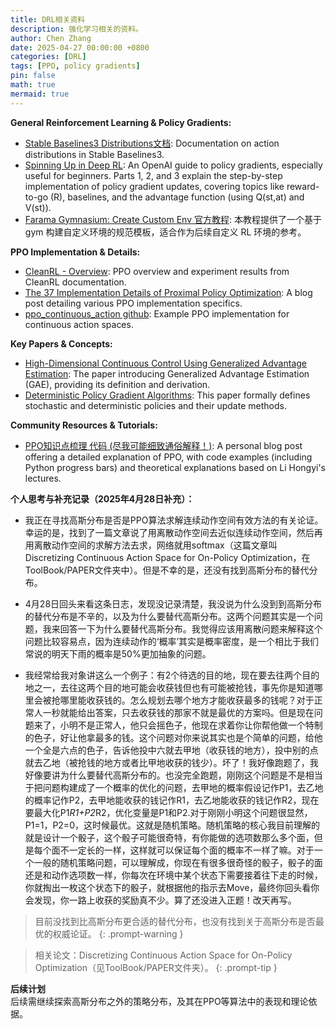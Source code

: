 ```yaml
---
title: DRL相关资料
description: 强化学习相关的资料。
author: Chen Zhang
date: 2025-04-27 00:00:00 +0800
categories: [DRL]
tags: [PPO, policy gradients]
pin: false
math: true
mermaid: true
---
```


**General Reinforcement Learning & Policy Gradients:**
- [Stable Baselines3 Distributions文档](https://stable-baselines3.readthedocs.io/en/master/common/distributions.html): Documentation on action distributions in Stable Baselines3.
- [Spinning Up in Deep RL](https://spinningup.openai.com/en/latest/spinningup/rl_intro.html): An OpenAI guide to policy gradients, especially useful for beginners. Parts 1, 2, and 3 explain the step-by-step implementation of policy gradient updates, covering topics like reward-to-go (R), baselines, and the advantage function (using Q(st,at) and V(st)).
- [Farama Gymnasium: Create Custom Env 官方教程](https://gymnasium.farama.org/introduction/create_custom_env/): 本教程提供了一个基于 gym 构建自定义环境的规范模板，适合作为后续自定义 RL 环境的参考。

**PPO Implementation & Details:**
- [CleanRL - Overview](https://docs.cleanrl.dev/rl-algorithms/ppo/#experiment-results_7): PPO overview and experiment results from CleanRL documentation.
- [The 37 Implementation Details of Proximal Policy Optimization](https://iclr-blog-track.github.io/2022/03/25/ppo-implementation-details/): A blog post detailing various PPO implementation specifics.
- [ppo_continuous_action github](https://github.com/vwxyzjn/ppo-implementation-details/blob/main/ppo_continuous_action.py): Example PPO implementation for continuous action spaces.

**Key Papers & Concepts:**
- [High-Dimensional Continuous Control Using Generalized Advantage Estimation](https://arxiv.org/abs/1506.02438): The paper introducing Generalized Advantage Estimation (GAE), providing its definition and derivation.
- [Deterministic Policy Gradient Algorithms](https://proceedings.mlr.press/v32/silver14.pdf): This paper formally defines stochastic and deterministic policies and their update methods.

**Community Resources & Tutorials:**
- [PPO知识点梳理 代码 (尽我可能细致通俗解释！)](https://www.cnblogs.com/myleaf/p/18595876): A personal blog post offering a detailed explanation of PPO, with code examples (including Python progress bars) and theoretical explanations based on Li Hongyi's lectures.

**个人思考与补充记录（2025年4月28日补充）：**
- 我正在寻找高斯分布是否是PPO算法求解连续动作空间有效方法的有关论证。幸运的是，找到了一篇文章说了用离散动作空间去近似连续动作空间，然后再用离散动作空间的求解方法去求，网络就用softmax（这篇文章叫Discretizing Continuous Action Space for On-Policy Optimization，在ToolBook/PAPER文件夹中）。但是不幸的是，还没有找到高斯分布的替代分布。

- 4月28日回头来看这条日志，发现没记录清楚，我没说为什么没到到高斯分布的替代分布是不辛的，以及为什么要替代高斯分布。这两个问题其实是一个问题，我来回答一下为什么要替代高斯分布。我觉得应该用离散问题来解释这个问题比较容易点，因为连续动作的‘概率’其实是概率密度，是一个相比于我们常说的明天下雨的概率是50%更加抽象的问题。
- 我经常给我对象讲这么一个例子：有2个待选的目的地，现在要去往两个目的地之一，去往这两个目的地可能会收获钱但也有可能被抢钱，事先你是知道哪里会被抢哪里能收获钱的。怎么规划去哪个地方才能收获最多的钱呢？对于正常人一秒就能给出答案，只去收获钱的那家不就是最优的方案吗。但是现在问题来了，小明不是正常人，他只会摇色子，他现在求着你让你帮他做一个特制的色子，好让他拿最多的钱。这个问题对你来说其实也是个简单的问题，给他一个全是六点的色子，告诉他投中六就去甲地（收获钱的地方），投中别的点就去乙地（被抢钱的地方或者比甲地收获的钱少）。坏了！我好像跑题了，我好像要讲为什么要替代高斯分布的。也没完全跑题，刚刚这个问题是不是相当于把问题构建成了一个概率的优化的问题，去甲地的概率假设记作P1，去乙地的概率记作P2，去甲地能收获的钱记作R1，去乙地能收获的钱记作R2，现在要最大化P1*R1+P2*R2，优化变量是P1和P2.对于刚刚小明这个问题很显然，P1=1，P2=0，这时候最优。这就是随机策略。随机策略的核心我目前理解的就是设计一个骰子，这个骰子可能很奇特，有你能做的选项数那么多个面，但是每个面不一定长的一样，这样就可以保证每个面的概率不一样了嘛。对于一个一般的随机策略问题，可以理解成，你现在有很多很奇怪的骰子，骰子的面还是和动作选项数一样，你每次在环境中某个状态下需要接着往下走的时候，你就掏出一枚这个状态下的骰子，就根据他的指示去Move，最终你回头看你会发现，你一路上收获的奖励真不少。算了还没进入正题！改天再写。
> 目前没找到比高斯分布更合适的替代分布，也没有找到关于高斯分布是否最优的权威论证。
{: .prompt-warning }

> 相关论文：Discretizing Continuous Action Space for On-Policy Optimization（见ToolBook/PAPER文件夹）。
{: .prompt-tip }

**后续计划**  
后续需继续探索高斯分布之外的策略分布，及其在PPO等算法中的表现和理论依据。
